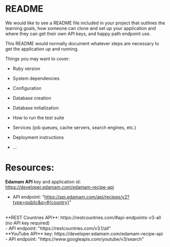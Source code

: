 # README

We would like to see a README file included in your project that outlines the learning goals, how someone can clone and set up your application and where they can get their own API keys, and happy path endpoint use.

This README would normally document whatever steps are necessary to get the
application up and running.

Things you may want to cover:

* Ruby version

* System dependencies

* Configuration

* Database creation

* Database initialization

* How to run the test suite

* Services (job queues, cache servers, search engines, etc.)

* Deployment instructions

* ...

# Resources:
**Edamam API** key and application id: https://developer.edamam.com/edamam-recipe-api
 - API endpoint: "https://api.edamam.com/api/recipes/v2?type=public&q=#{country}"
<br>
**REST Countries API**: https://restcountries.com/#api-endpoints-v3-all (no API key required)<br>
 - API endpoint: "https://restcountries.com/v3.1/all"
<br>
**YouTube API** key: https://developer.edamam.com/edamam-recipe-api<br>
 - API endpoint: "https://www.googleapis.com/youtube/v3/search"
<br>
